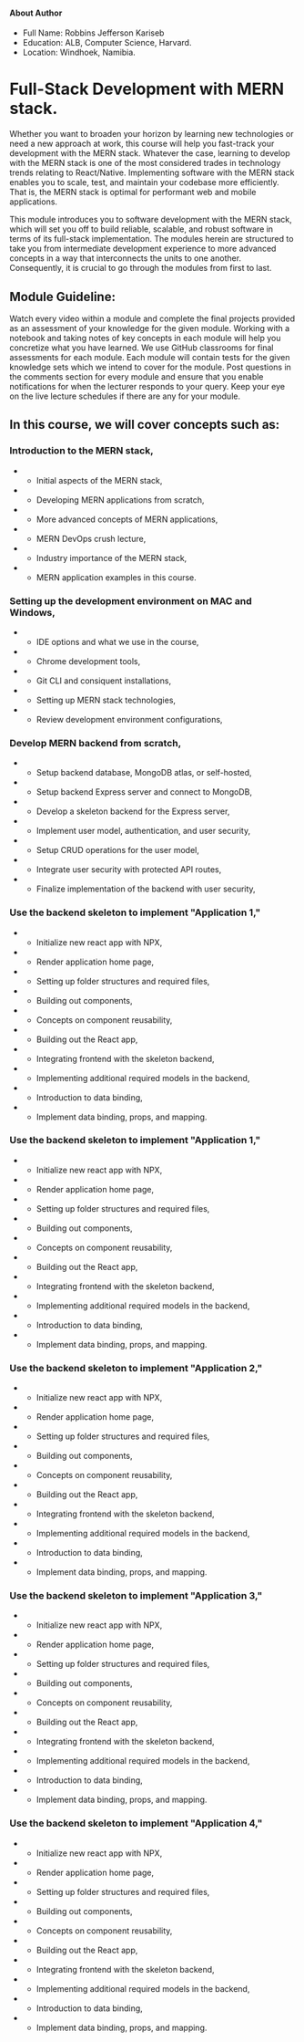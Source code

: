 #### About Author

- Full Name: Robbins Jefferson Kariseb
- Education: ALB, Computer Science, Harvard.
- Location: Windhoek, Namibia.


# Full-Stack Development with MERN stack.
Whether you want to broaden your horizon by learning new technologies or need a new approach at work, this course will help you fast-track your development with the MERN stack. Whatever the case, learning to develop with the MERN stack is one of the most considered trades in technology trends relating to React/Native. Implementing software with the MERN stack enables you to scale, test, and maintain your codebase more efficiently. That is, the MERN stack is optimal for performant web and mobile applications.

This module introduces you to software development with the MERN stack, which will set you off to build reliable, scalable, and robust software in terms of its full-stack implementation. The modules herein are structured to take you from intermediate development experience to more advanced concepts in a way that interconnects the units to one another. Consequently, it is crucial to go through the modules from first to last. 

## Module Guideline:

Watch every video within a module and complete the final projects provided as an assessment of your knowledge for the given module.
Working with a notebook and taking notes of key concepts in each module will help you concretize what you have learned.
We use GitHub classrooms for final assessments for each module. Each module will contain tests for the given knowledge sets which we intend to cover for the module.
Post questions in the comments section for every module and ensure that you enable notifications for when the lecturer responds to your query.
Keep your eye on the live lecture schedules if there are any for your module.

## In this course, we will cover concepts such as:

### Introduction to the MERN stack,
- - Initial aspects of the MERN stack,
- - Developing MERN applications from scratch,
- - More advanced concepts of MERN applications,
- - MERN DevOps crush lecture,
- - Industry importance of the MERN stack,
- - MERN application examples in this course.

### Setting up the development environment on MAC and Windows,
- - IDE options and what we use in the course,
- - Chrome development tools,
- - Git CLI and consiquent installations,
- - Setting up MERN stack technologies,
- - Review development environment configurations,

### Develop MERN backend from scratch,
- - Setup backend database, MongoDB atlas, or self-hosted,
- - Setup backend Express server and connect to MongoDB,
- - Develop a skeleton backend for the Express server,
- - Implement user model, authentication, and user security,
- - Setup CRUD operations for the user model,
- - Integrate user security with protected API routes,
- - Finalize implementation of the backend with user security,

### Use the backend skeleton to implement "Application 1,"
- - Initialize new react app with NPX,
- - Render application home page,
- - Setting up folder structures and required files,
- - Building out components,
- - Concepts on component reusability,
- - Building out the React app,
- - Integrating frontend with the skeleton backend,
- - Implementing additional required models in the backend,
- - Introduction to data binding,
- - Implement data binding, props, and mapping.

### Use the backend skeleton to implement "Application 1,"
- - Initialize new react app with NPX,
- - Render application home page,
- - Setting up folder structures and required files,
- - Building out components,
- - Concepts on component reusability,
- - Building out the React app,
- - Integrating frontend with the skeleton backend,
- - Implementing additional required models in the backend,
- - Introduction to data binding,
- - Implement data binding, props, and mapping.

### Use the backend skeleton to implement "Application 2,"
- - Initialize new react app with NPX,
- - Render application home page,
- - Setting up folder structures and required files,
- - Building out components,
- - Concepts on component reusability,
- - Building out the React app,
- - Integrating frontend with the skeleton backend,
- - Implementing additional required models in the backend,
- - Introduction to data binding,
- - Implement data binding, props, and mapping.

### Use the backend skeleton to implement "Application 3,"
- - Initialize new react app with NPX,
- - Render application home page,
- - Setting up folder structures and required files,
- - Building out components,
- - Concepts on component reusability,
- - Building out the React app,
- - Integrating frontend with the skeleton backend,
- - Implementing additional required models in the backend,
- - Introduction to data binding,
- - Implement data binding, props, and mapping.

### Use the backend skeleton to implement "Application 4,"
- - Initialize new react app with NPX,
- - Render application home page,
- - Setting up folder structures and required files,
- - Building out components,
- - Concepts on component reusability,
- - Building out the React app,
- - Integrating frontend with the skeleton backend,
- - Implementing additional required models in the backend,
- - Introduction to data binding,
- - Implement data binding, props, and mapping.
